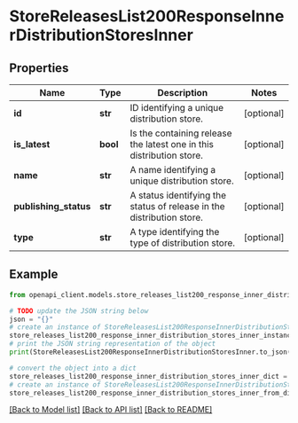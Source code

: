# StoreReleasesList200ResponseInnerDistributionStoresInner


## Properties

Name | Type | Description | Notes
------------ | ------------- | ------------- | -------------
**id** | **str** | ID identifying a unique distribution store. | [optional] 
**is_latest** | **bool** | Is the containing release the latest one in this distribution store. | [optional] 
**name** | **str** | A name identifying a unique distribution store. | [optional] 
**publishing_status** | **str** | A status identifying the status of release in the distribution store. | [optional] 
**type** | **str** | A type identifying the type of distribution store. | [optional] 

## Example

```python
from openapi_client.models.store_releases_list200_response_inner_distribution_stores_inner import StoreReleasesList200ResponseInnerDistributionStoresInner

# TODO update the JSON string below
json = "{}"
# create an instance of StoreReleasesList200ResponseInnerDistributionStoresInner from a JSON string
store_releases_list200_response_inner_distribution_stores_inner_instance = StoreReleasesList200ResponseInnerDistributionStoresInner.from_json(json)
# print the JSON string representation of the object
print(StoreReleasesList200ResponseInnerDistributionStoresInner.to_json())

# convert the object into a dict
store_releases_list200_response_inner_distribution_stores_inner_dict = store_releases_list200_response_inner_distribution_stores_inner_instance.to_dict()
# create an instance of StoreReleasesList200ResponseInnerDistributionStoresInner from a dict
store_releases_list200_response_inner_distribution_stores_inner_from_dict = StoreReleasesList200ResponseInnerDistributionStoresInner.from_dict(store_releases_list200_response_inner_distribution_stores_inner_dict)
```
[[Back to Model list]](../README.md#documentation-for-models) [[Back to API list]](../README.md#documentation-for-api-endpoints) [[Back to README]](../README.md)


